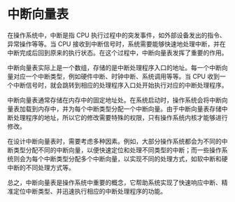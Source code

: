 # 中断向量表

在操作系统中，中断是指 CPU 执行过程中的突发事件，如外部设备发出的指令、异常操作等等。当 CPU 接收到中断信号时，系统需要能够快速地处理中断，并在中断完成后回到原来的执行状态。在这个过程中，中断向量表发挥了重要的作用。

中断向量表实际上是一个数组，存储的是中断处理程序入口的地址。每一个中断向量对应一个中断类型，例如硬件中断、时钟中断、系统调用等等。当 CPU 收到一个中断信号时，就会跳转到相应的处理程序入口处开始执行对应的中断处理程序。

中断向量表通常存储在内存中的固定地址处。在系统启动时，操作系统会将中断向量表加载到内存中，并为每个中断类型分配一个中断向量。由于中断向量表存储中断处理程序的地址，所以它的修改需要特殊的权限，只有操作系统内核才能够进行修改。

在设计中断向量表时，需要考虑多种因素。例如，大部分操作系统都会为不同的中断类型分配不同的中断向量，以便快速定位和处理不同类型的中断；而一些操作系统则会为每个中断类型分配多个中断向量，以实现不同的处理方式，如软中断和硬中断的不同处理方式等。

总之，中断向量表是操作系统中重要的概念，它帮助系统实现了快速响应中断、精准定位中断类型、并迅速执行相应的中断处理程序的功能。